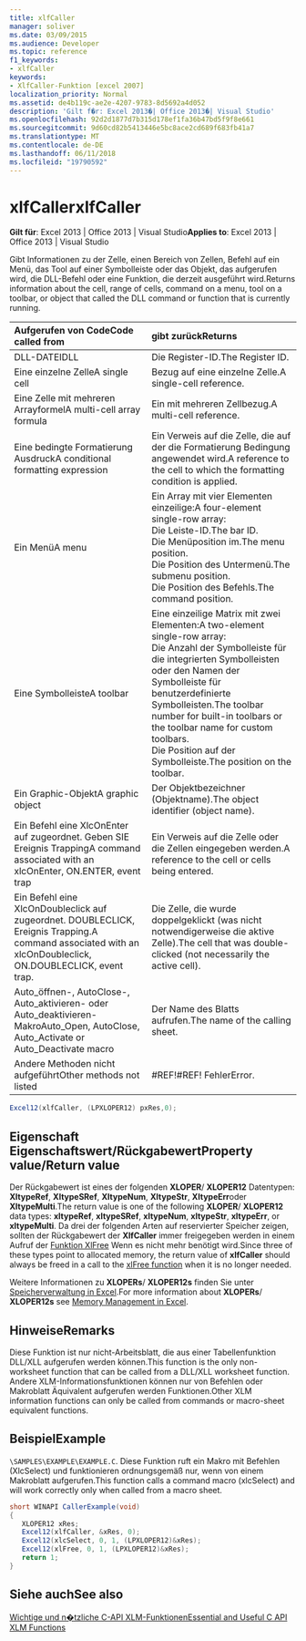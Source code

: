 ```yaml
---
title: xlfCaller
manager: soliver
ms.date: 03/09/2015
ms.audience: Developer
ms.topic: reference
f1_keywords:
- xlfCaller
keywords:
- XlfCaller-Funktion [excel 2007]
localization_priority: Normal
ms.assetid: de4b119c-ae2e-4207-9783-8d5692a4d052
description: 'Gilt f�r: Excel 2013�| Office 2013�| Visual Studio'
ms.openlocfilehash: 92d2d1877d7b315d178ef1fa36b47bd5f9f8e661
ms.sourcegitcommit: 9d60cd82b5413446e5bc8ace2cd689f683fb41a7
ms.translationtype: MT
ms.contentlocale: de-DE
ms.lasthandoff: 06/11/2018
ms.locfileid: "19790592"
---
```

# <a name="xlfcaller"></a><span data-ttu-id="8b273-104">xlfCaller</span><span class="sxs-lookup"><span data-stu-id="8b273-104">xlfCaller</span></span>

 <span data-ttu-id="8b273-105">**Gilt für**: Excel 2013 | Office 2013 | Visual Studio</span><span class="sxs-lookup"><span data-stu-id="8b273-105">**Applies to**: Excel 2013 | Office 2013 | Visual Studio</span></span> 
  
<span data-ttu-id="8b273-106">Gibt Informationen zu der Zelle, einen Bereich von Zellen, Befehl auf ein Menü, das Tool auf einer Symbolleiste oder das Objekt, das aufgerufen wird, die DLL-Befehl oder eine Funktion, die derzeit ausgeführt wird.</span><span class="sxs-lookup"><span data-stu-id="8b273-106">Returns information about the cell, range of cells, command on a menu, tool on a toolbar, or object that called the DLL command or function that is currently running.</span></span>
  
|<span data-ttu-id="8b273-107">**Aufgerufen von Code**</span><span class="sxs-lookup"><span data-stu-id="8b273-107">**Code called from**</span></span>|<span data-ttu-id="8b273-108">**gibt zurück**</span><span class="sxs-lookup"><span data-stu-id="8b273-108">**Returns**</span></span>|
|:-----|:-----|
|<span data-ttu-id="8b273-109">DLL-DATEI</span><span class="sxs-lookup"><span data-stu-id="8b273-109">DLL</span></span>  <br/> |<span data-ttu-id="8b273-110">Die Register-ID.</span><span class="sxs-lookup"><span data-stu-id="8b273-110">The Register ID.</span></span>  <br/> |
|<span data-ttu-id="8b273-111">Eine einzelne Zelle</span><span class="sxs-lookup"><span data-stu-id="8b273-111">A single cell</span></span>  <br/> |<span data-ttu-id="8b273-112">Bezug auf eine einzelne Zelle.</span><span class="sxs-lookup"><span data-stu-id="8b273-112">A single-cell reference.</span></span>  <br/> |
|<span data-ttu-id="8b273-113">Eine Zelle mit mehreren Arrayformel</span><span class="sxs-lookup"><span data-stu-id="8b273-113">A multi-cell array formula</span></span>  <br/> |<span data-ttu-id="8b273-114">Ein mit mehreren Zellbezug.</span><span class="sxs-lookup"><span data-stu-id="8b273-114">A multi-cell reference.</span></span>  <br/> |
|<span data-ttu-id="8b273-115">Eine bedingte Formatierung Ausdruck</span><span class="sxs-lookup"><span data-stu-id="8b273-115">A conditional formatting expression</span></span>  <br/> |<span data-ttu-id="8b273-116">Ein Verweis auf die Zelle, die auf der die Formatierung Bedingung angewendet wird.</span><span class="sxs-lookup"><span data-stu-id="8b273-116">A reference to the cell to which the formatting condition is applied.</span></span>  <br/> |
|<span data-ttu-id="8b273-117">Ein Menü</span><span class="sxs-lookup"><span data-stu-id="8b273-117">A menu</span></span>  <br/> | <span data-ttu-id="8b273-118">Ein Array mit vier Elementen einzeilige:</span><span class="sxs-lookup"><span data-stu-id="8b273-118">A four-element single-row array:</span></span>  <br/>  <span data-ttu-id="8b273-119">Die Leiste-ID.</span><span class="sxs-lookup"><span data-stu-id="8b273-119">The bar ID.</span></span>  <br/>  <span data-ttu-id="8b273-120">Die Menüposition im.</span><span class="sxs-lookup"><span data-stu-id="8b273-120">The menu position.</span></span>  <br/>  <span data-ttu-id="8b273-121">Die Position des Untermenü.</span><span class="sxs-lookup"><span data-stu-id="8b273-121">The submenu position.</span></span>  <br/>  <span data-ttu-id="8b273-122">Die Position des Befehls.</span><span class="sxs-lookup"><span data-stu-id="8b273-122">The command position.</span></span>  <br/> |
|<span data-ttu-id="8b273-123">Eine Symbolleiste</span><span class="sxs-lookup"><span data-stu-id="8b273-123">A toolbar</span></span>  <br/> | <span data-ttu-id="8b273-124">Eine einzeilige Matrix mit zwei Elementen:</span><span class="sxs-lookup"><span data-stu-id="8b273-124">A two-element single-row array:</span></span>  <br/>  <span data-ttu-id="8b273-125">Die Anzahl der Symbolleiste für die integrierten Symbolleisten oder den Namen der Symbolleiste für benutzerdefinierte Symbolleisten.</span><span class="sxs-lookup"><span data-stu-id="8b273-125">The toolbar number for built-in toolbars or the toolbar name for custom toolbars.</span></span>  <br/>  <span data-ttu-id="8b273-126">Die Position auf der Symbolleiste.</span><span class="sxs-lookup"><span data-stu-id="8b273-126">The position on the toolbar.</span></span>  <br/> |
|<span data-ttu-id="8b273-127">Ein Graphic-Objekt</span><span class="sxs-lookup"><span data-stu-id="8b273-127">A graphic object</span></span>  <br/> |<span data-ttu-id="8b273-128">Der Objektbezeichner (Objektname).</span><span class="sxs-lookup"><span data-stu-id="8b273-128">The object identifier (object name).</span></span>  <br/> |
|<span data-ttu-id="8b273-129">Ein Befehl eine XlcOnEnter auf zugeordnet. Geben SIE Ereignis Trapping</span><span class="sxs-lookup"><span data-stu-id="8b273-129">A command associated with an xlcOnEnter, ON.ENTER, event trap</span></span>  <br/> |<span data-ttu-id="8b273-130">Ein Verweis auf die Zelle oder die Zellen eingegeben werden.</span><span class="sxs-lookup"><span data-stu-id="8b273-130">A reference to the cell or cells being entered.</span></span>  <br/> |
|<span data-ttu-id="8b273-131">Ein Befehl eine XlcOnDoubleclick auf zugeordnet. DOUBLECLICK, Ereignis Trapping.</span><span class="sxs-lookup"><span data-stu-id="8b273-131">A command associated with an xlcOnDoubleclick, ON.DOUBLECLICK, event trap.</span></span>  <br/> |<span data-ttu-id="8b273-132">Die Zelle, die wurde doppelgeklickt (was nicht notwendigerweise die aktive Zelle).</span><span class="sxs-lookup"><span data-stu-id="8b273-132">The cell that was double-clicked (not necessarily the active cell).</span></span>  <br/> |
|<span data-ttu-id="8b273-133">Auto_öffnen-, AutoClose-, Auto_aktivieren- oder Auto_deaktivieren-Makro</span><span class="sxs-lookup"><span data-stu-id="8b273-133">Auto_Open, AutoClose, Auto_Activate or Auto_Deactivate macro</span></span>  <br/> |<span data-ttu-id="8b273-134">Der Name des Blatts aufrufen.</span><span class="sxs-lookup"><span data-stu-id="8b273-134">The name of the calling sheet.</span></span>  <br/> |
|<span data-ttu-id="8b273-135">Andere Methoden nicht aufgeführt</span><span class="sxs-lookup"><span data-stu-id="8b273-135">Other methods not listed</span></span>  <br/> |<span data-ttu-id="8b273-136">#REF!</span><span class="sxs-lookup"><span data-stu-id="8b273-136">#REF!</span></span> <span data-ttu-id="8b273-137">Fehler</span><span class="sxs-lookup"><span data-stu-id="8b273-137">Error.</span></span>  <br/> |
   
```cs
Excel12(xlfCaller, (LPXLOPER12) pxRes,0);
```

## <a name="property-valuereturn-value"></a><span data-ttu-id="8b273-138">Eigenschaft Eigenschaftswert/Rückgabewert</span><span class="sxs-lookup"><span data-stu-id="8b273-138">Property value/Return value</span></span>

<span data-ttu-id="8b273-139">Der Rückgabewert ist eines der folgenden **XLOPER**/ **XLOPER12** Datentypen: **XltypeRef**, **XltypeSRef**, **XltypeNum**, **XltypeStr**, **XltypeErr**oder **XltypeMulti**.</span><span class="sxs-lookup"><span data-stu-id="8b273-139">The return value is one of the following **XLOPER**/ **XLOPER12** data types: **xltypeRef**, **xltypeSRef**, **xltypeNum**, **xltypeStr**, **xltypeErr**, or **xltypeMulti**.</span></span> <span data-ttu-id="8b273-140">Da drei der folgenden Arten auf reservierter Speicher zeigen, sollten der Rückgabewert der **XlfCaller** immer freigegeben werden in einem Aufruf der [Funktion XlFree](xlfree.md) Wenn es nicht mehr benötigt wird.</span><span class="sxs-lookup"><span data-stu-id="8b273-140">Since three of these types point to allocated memory, the return value of **xlfCaller** should always be freed in a call to the [xlFree function](xlfree.md) when it is no longer needed.</span></span> 
  
<span data-ttu-id="8b273-141">Weitere Informationen zu **XLOPERs**/ **XLOPER12s** finden Sie unter [Speicherverwaltung in Excel](memory-management-in-excel.md).</span><span class="sxs-lookup"><span data-stu-id="8b273-141">For more information about **XLOPERs**/ **XLOPER12s** see [Memory Management in Excel](memory-management-in-excel.md).</span></span>
  
## <a name="remarks"></a><span data-ttu-id="8b273-142">Hinweise</span><span class="sxs-lookup"><span data-stu-id="8b273-142">Remarks</span></span>

<span data-ttu-id="8b273-143">Diese Funktion ist nur nicht-Arbeitsblatt, die aus einer Tabellenfunktion DLL/XLL aufgerufen werden können.</span><span class="sxs-lookup"><span data-stu-id="8b273-143">This function is the only non-worksheet function that can be called from a DLL/XLL worksheet function.</span></span> <span data-ttu-id="8b273-144">Andere XLM-Informationsfunktionen können nur von Befehlen oder Makroblatt Äquivalent aufgerufen werden Funktionen.</span><span class="sxs-lookup"><span data-stu-id="8b273-144">Other XLM information functions can only be called from commands or macro-sheet equivalent functions.</span></span>
  
## <a name="example"></a><span data-ttu-id="8b273-145">Beispiel</span><span class="sxs-lookup"><span data-stu-id="8b273-145">Example</span></span>

 <span data-ttu-id="8b273-146">`\SAMPLES\EXAMPLE\EXAMPLE.C`.</span><span class="sxs-lookup"><span data-stu-id="8b273-146"></span></span> <span data-ttu-id="8b273-147">Diese Funktion ruft ein Makro mit Befehlen (XlcSelect) und funktionieren ordnungsgemäß nur, wenn von einem Makroblatt aufgerufen.</span><span class="sxs-lookup"><span data-stu-id="8b273-147">This function calls a command macro (xlcSelect) and will work correctly only when called from a macro sheet.</span></span>
  
```cs
short WINAPI CallerExample(void)
{
   XLOPER12 xRes;
   Excel12(xlfCaller, &xRes, 0);
   Excel12(xlcSelect, 0, 1, (LPXLOPER12)&xRes);
   Excel12(xlFree, 0, 1, (LPXLOPER12)&xRes);
   return 1;
}
```

## <a name="see-also"></a><span data-ttu-id="8b273-148">Siehe auch</span><span class="sxs-lookup"><span data-stu-id="8b273-148">See also</span></span>



[<span data-ttu-id="8b273-149">Wichtige und n�tzliche C-API XLM-Funktionen</span><span class="sxs-lookup"><span data-stu-id="8b273-149">Essential and Useful C API XLM Functions</span></span>](essential-and-useful-c-api-xlm-functions.md)

